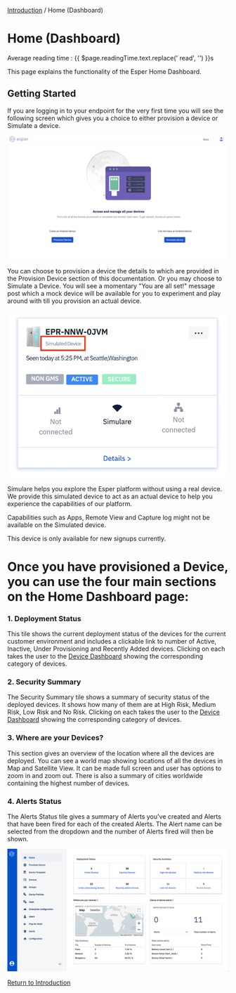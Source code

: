[Introduction](../index.md) / Home (Dashboard)

# Home (Dashboard)
<div class="avg-reading-time" style="margin-top: 0rem;">Average reading time : {{ $page.readingTime.text.replace(' read', '') }}s</div>

This page explains the functionality of the Esper Home Dashboard.

## Getting Started

If you are logging in to your endpoint for the very first time you will see the following screen which gives you a choice to either provision a device or Simulate a device.

![Simulare](../images/simulare-1.png)

You can choose to provision a device the details to which are provided in the Provision Device section of this documentation. Or you may choose to Simulate a Device. You will see a momentary "You are all set!" message post which a mock device will be available for you to experiment and play around with till you provision an actual device.

![Simulare](../images/simulare-2.png)

Simulare helps you explore the Esper platform without using a real device. We provide this simulated device to act as an actual device to help you experience the capabilities of our platform. 

Capabilities such as Apps, Remote View and Capture log might not be available on the Simulated device. 

This device is only available for new signups currently.

# Once you have provisioned a Device, you can use the four main sections on the Home Dashboard page:

### 1\.  Deployment Status

This tile shows the current deployment status of the devices for the current customer environment and includes a clickable link to number of Active, Inactive, Under Provisioning and Recently Added devices. Clicking on each takes the user to the [Device Dashboard](../device-management/index.md) showing the corresponding category of devices.

### 2\. Security Summary

The Security Summary tile shows a summary of security status of the deployed devices. It shows how many of them are at High Risk, Medium Risk, Low Risk and No Risk. Clicking on each takes the user to the [Device Dashboard](../device-management/index.md) showing the corresponding category of devices.

### 3\. Where are your Devices?

This section gives an overview of the location where all the devices are deployed. You can see a world map showing locations of all the devices in Map and Satellite View. It can be made full screen and user has options to zoom in and zoom out. There is also a summary of cities worldwide containing the highest number of devices.

### 4\. Alerts Status

The Alerts Status tile gives a summary of Alerts you've created and Alerts that have been fired for each of the created Alerts. The Alert name can be selected from the dropdown and the number of Alerts fired will then be shown.

![Home Dashboard](../../assets/OLD_DASHBOARD/01.png)

[Return to Introduction](../index.md)
